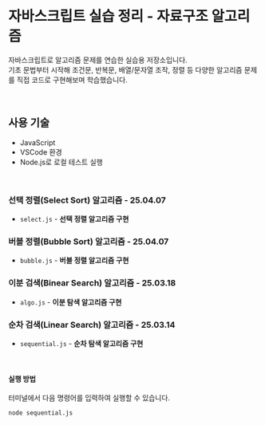 ﻿# 자바스크립트 실습 정리 - 자료구조 알고리즘

자바스크립트로 알고리즘 문제를 연습한 실습용 저장소입니다.  
기초 문법부터 시작해 조건문, 반복문, 배열/문자열 조작, 정렬 등 다양한 알고리즘 문제를 직접 코드로 구현해보며 학습했습니다.

<br />

## 사용 기술

- JavaScript
- VSCode 환경
- Node.js로 로컬 테스트 실행

<br />

### 선택 정렬(Select Sort) 알고리즘 - 25.04.07

- `select.js` - **선택 정렬 알고리즘 구현**

### 버블 정렬(Bubble Sort) 알고리즘 - 25.04.07

- `bubble.js` - **버블 정렬 알고리즘 구현**

### 이분 검색(Binear Search) 알고리즘 - 25.03.18

- `algo.js` - **이분 탐색 알고리즘 구현** <!-- 배열에서 특정 값을 찾고 인덱스를 반환하는 자바스크립트 코드 -->

### 순차 검색(Linear Search) 알고리즘 - 25.03.14

- `sequential.js` - **순차 탐색 알고리즘 구현** <!-- 배열에서 특정 값을 찾고 인덱스를 반환하는 자바스크립트 코드 -->

<br />

#### 실행 방법

터미널에서 다음 명령어를 입력하여 실행할 수 있습니다.

```bash
node sequential.js
```
